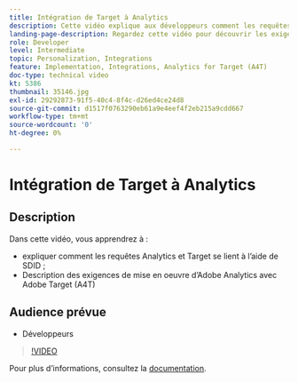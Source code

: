 ```yaml
---
title: Intégration de Target à Analytics
description: Cette vidéo explique aux développeurs comment les requêtes Analytics et Target se rejoignent à lʼaide de lʼidentifiant de données supplémentaires (SDID). Regardez cette vidéo pour découvrir les exigences en matière d’implémentation dʼAdobe Analytics avec Adobe Target (A4T).
landing-page-description: Regardez cette vidéo pour découvrir les exigences en matière d’implémentation dʼAdobe Analytics avec Adobe Target (A4T).
role: Developer
level: Intermediate
topic: Personalization, Integrations
feature: Implementation, Integrations, Analytics for Target (A4T)
doc-type: technical video
kt: 5386
thumbnail: 35146.jpg
exl-id: 29292873-91f5-40c4-8f4c-d26ed4ce24d8
source-git-commit: d1517f0763290eb61a9e4eef4f2eb215a9cdd667
workflow-type: tm+mt
source-wordcount: '0'
ht-degree: 0%

---
```


# Intégration de Target à Analytics

## Description

Dans cette vidéo, vous apprendrez à :

* expliquer comment les requêtes Analytics et Target se lient à l’aide de SDID ;
* Description des exigences de mise en oeuvre d’Adobe Analytics avec Adobe Target (A4T)

## Audience prévue

* Développeurs

>[!VIDEO](https://video.tv.adobe.com/v/35146/?quality=12)

Pour plus d’informations, consultez la [documentation](https://experienceleague.adobe.com/docs/target/using/integrate/a4t/a4timplementation.html?lang=en).
